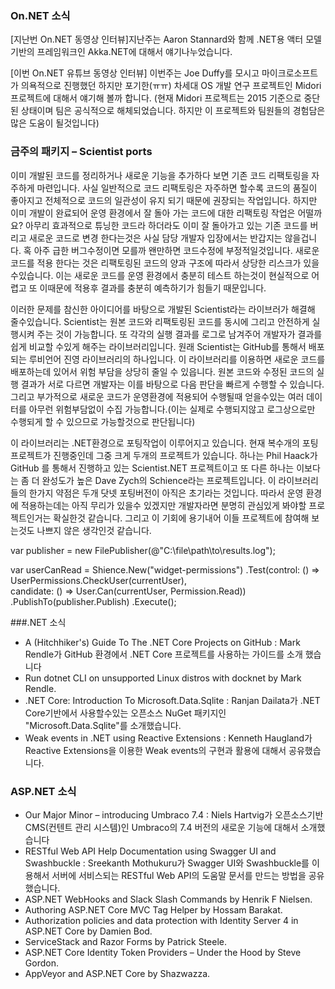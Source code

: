 ### On.NET 소식
[지난번 On.NET 동영상 인터뷰]지난주는 Aaron Stannard와 함께 .NET용 액터 모델 기반의 프레임워크인 Akka.NET에 대해서 얘기나누었습니다.

[이번 On.NET 유튜브 동영상 인터뷰] 이번주는 Joe Duffy를 모시고 마이크로소프트가 의욕적으로 진행했던 하지만 포기한(ㅠㅠ) 차세대 OS 개발 연구 프로젝트인 Midori 프로젝트에 대해서 얘기해 볼까 합니다. (현재 Midori 프로젝트는 2015 기준으로 중단된 상태이며 팀은 공식적으로 해체되었습니다. 하지만 이 프로젝트와 팀원들의 경험담은 많은 도움이 될것입니다)

### 금주의 패키지 – Scientist ports
이미 개발된 코드를 정리하거나 새로운 기능을 추가하다 보면 기존 코드 리팩토링을 자주하게 마련입니다. 사실 일반적으로 코드 리팩토링은 자주하면 할수록 코드의 품질이 좋아지고 전체적으로 코드의 일관성이 유지 되기 때문에 권장되는 작업입니다. 하지만 이미 개발이 완료되어 운영 환경에서 잘 돌아 가는 코드에 대한 리팩토링 작업은 어떨까요? 아무리 효과적으로 튜닝한 코드라 하더라도 이미 잘 돌아가고 있는 기존 코드를 버리고 새로운 코드로 변경 한다는것은 사실 담당 개발자 입장에서는 반갑지는 않을겁니다. 혹 아주 급한 버그수정이면 모를까 왠만하면 코드수정에 부정적일것입니다. 새로운 코드를 적용 한다는 것은 리팩토링된 코드의 양과 구조에 따라서 상당한 리스크가 있을수있습니다. 이는 새로운 코드를 운영 환경에서 충분히 테스트 하는것이 현실적으로 어렵고 또 이때문에 적용후 결과를 충분히 예측하기가 힘들기 때문입니다.

이러한 문제를 참신한 아이디어를 바탕으로 개발된 Scientist라는 라이브러가 해결해 줄수있습니다. Scientist는 원본 코드와 리팩토링된 코드를 동시에 그리고 안전하게 실행시켜 주는 것이 가능합니다. 또 각각의 실행 결과를 로그로 남겨주어 개발자가 결과를 쉽게 비교할 수있게 해주는 라이브러리입니다. 원래 Scientist는 GitHub를 통해서 배포되는 루비언어 진영 라이브러리의 하나입니다. 이 라이브러리를 이용하면 새로운 코드를 배포하는데 있어서 위험 부담을 상당히 줄일 수 있읍니다. 원본 코드와 수정된 코드의 실행 결과가 서로 다르면 개발자는 이를 바탕으로 다음 판단을 빠르게 수행할 수 있습니다. 그리고 부가적으로 새로운 코드가 운영환경에 적용되어 수행될때 얻을수있는 여러 데이터를 아무런 위험부담없이 수집 가능합니다.(이는 실제로 수행되지않고 로그상으로만 수행되게 할 수 있으므로 가능할것으로 판단됩니다)

이 라이브러리는 .NET환경으로 포팅작업이 이루어지고 있습니다. 현재 복수개의 포팅 프로젝트가 진행중인데 그중 크게 두개의 프로젝트가 있습니다. 하나는 Phil Haack가 GitHub 를 통해서 진행하고 있는 Scientist.NET 프로젝트이고 또 다른 하나는 이보다는 좀 더 완성도가 높은 Dave Zych의 Schience라는 프로젝트입니다.
이 라이브러리들의 한가지 약점은 두개 닷넷 포팅버전이 아직은 초기라는 것입니다. 따라서  운영 환경에 적용하는데는 아직 무리가 있을수 있겠지만 개발자라면 분명히 관심있게 봐야할 프로젝트인거는 확실한것 같습니다. 그리고 이 기회에 용기내어 이들 프로젝트에 참여해 보는것도 나쁘지 않은 생각인것 같습니다.

<section>
 var publisher = new FilePublisher(@"C:\file\path\to\results.log"); 
 
 var userCanRead = Shience.New<bool>("widget-permissions") 
     .Test(control: () => UserPermissions.CheckUser(currentUser),  
           candidate: () => User.Can(currentUser, Permission.Read)) 
     .PublishTo(publisher.Publish) 
     .Execute(); 
</section>

###.NET 소식
* A (Hitchhiker's) Guide To The .NET Core Projects on GitHub : Mark Rendle가 GitHub 환경에서 .NET Core 프로젝트를 사용하는 가이드를 소개
했습니다
* Run dotnet CLI on unsupported Linux distros with docknet by Mark Rendle.
* .NET Core: Introduction To Microsoft.Data.Sqlite : Ranjan Dailata가 .NET Core기반에서 사용할수있는 오픈소스 NuGet 패키지인 "Microsoft.Data.Sqlite"를 소개했습니다. 
* Weak events in .NET using Reactive Extensions : Kenneth Haugland가 Reactive Extensions을 이용한 Weak events의 구현과 활용에 대해서 공유했습니다.

### ASP.NET 소식
* Our Major Minor – introducing Umbraco 7.4 : Niels Hartvig가 오픈소스기반 CMS(컨텐트 관리 시스템)인 Umbraco의 7.4 버전의 새로운 기능에 대해서 소개했습니다
* RESTful Web API Help Documentation using Swagger UI and Swashbuckle : Sreekanth Mothukuru가 Swagger UI와 Swashbuckle를 이용해서 서버에 서비스되는 RESTful Web API의 도움말 문서를 만드는 방법을 공유했습니다.
* ASP.NET WebHooks and Slack Slash Commands by Henrik F Nielsen.
* Authoring ASP.NET Core MVC Tag Helper by Hossam Barakat.
* Authorization policies and data protection with Identity Server 4 in ASP.NET Core by Damien Bod.
* ServiceStack and Razor Forms by Patrick Steele.
* ASP.NET Core Identity Token Providers – Under the Hood by Steve Gordon.
* AppVeyor and ASP.NET Core by Shazwazza.

